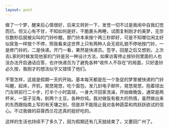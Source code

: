 ```yaml
---
layout: post
---
```

做了一个梦，醒来后心情很好，后来又转折一下，发觉一切不过是我闹中自我幻觉而已。但又心有不甘，不知如何是好，干脆裹头再睡，试图复制刚才的美梦，无奈仅数秒后就被尖叫的门铃吵醒。那门铃本来按个两三秒即好，可是不知哪位闲主好似尿急一样按个不停，照我看来这世界上只有两种人会无视礼貌不停地按门铃，一是修门铃的，二是快递。开门一看，果然是快递员。签字，回屋之后又想到，上次去L家的时候发现他家的门铃是另一种设计方法，如果访客停止按铃则里面的人也没办法开启通话应答，也许快递员为了避免各种“收件人不存在”的局面，只好逢铃必久按，我刚才的想法似乎又错怪了他们。

不管怎样，这就是假期一天的开始。基本每天都是在一个急促的梦里被快递的门铃叫醒，起床，开机，晃悠晃悠，吃个面包，发几封电子邮件，晃悠晃悠，抱着球出门左转前行二十步，打半个小时篮球，一身大汗回家洗澡，开始做晚饭，通常是两杯米，一篮子豆角，削两个土豆，各种炒炖。我对做饭有极大的热情，虽然做出来的东西跟指南上写的有天壤之别，但是并不能阻止我对各种蔬菜和肉跃跃欲试的信心。不过我做的蒜蓉西兰花还真的挺好吃的。

这样的生活也持续不了多久了，因为假期还有几天就结束了，又要回广州了。